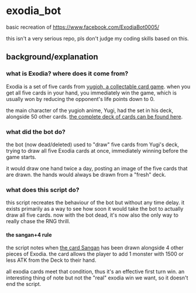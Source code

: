 # exodia_bot
basic recreation of https://www.facebook.com/ExodiaBot0005/

this isn't a very serious repo, pls don't judge my coding skills based on this.

## background/explanation
### what is Exodia? where does it come from?
Exodia is a set of five cards from [yugioh, a collectable card game](https://en.wikipedia.org/wiki/Yu-Gi-Oh!_Trading_Card_Game). when you get all five cards in your hand, you immediately win the game, which is usually won by reducing the opponent's life points down to 0. 

the main character of the yugioh anime, Yugi, had the set in his deck, alongside 50 other cards. [the complete deck of cards can be found here](https://yugioh.fandom.com/wiki/Yugi_Muto's_Decks#Grandpa.27s_Deck).


### what did the bot do?
the bot (now dead/deleted) used to "draw" five cards from Yugi's deck, trying to draw all five Exodia cards at once, immediately winning before the game starts.

it would draw one hand twice a day, posting an image of the five cards that are drawn. the hands would always be drawn from a "fresh" deck.

### what does this script do?
this script recreates the behaviour of the bot but without any time delay. it exists primarily as a way to see how soon it would take the bot to actually draw all five cards. now with the bot dead, it's now also the only way to really chase the RNG thrill.

#### the sangan+4 rule
the script notes when [the card Sangan](https://yugipedia.com/wiki/Sangan) has been drawn alongside 4 other pieces of Exodia. the card allows the player to add 1 monster with 1500 or less ATK from the Deck to their hand. 

all exodia cards meet that condition, thus it's an effective first turn win. an interesting thing of note but not the "real" exodia win we want, so it doesn't end the script.